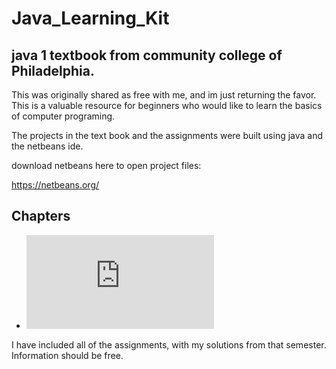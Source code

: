 # Java_Learning_Kit
## java 1 textbook from community college of Philadelphia.

This was originally shared as free with me, and im just returning the favor. 
This is a valuable resource for beginners who would like to learn
the basics of computer programing.

The projects in the text book and the assignments were built using java and the netbeans ide.

download netbeans here to open project files:


https://netbeans.org/

## Chapters

- ![Chapter 1](https://github.com/Agent215/Java_Learning_Kit/blob/master/CSCI%20111%20java%20textbook/Java%20Learning%20Kit%20Chapter%201%20.pdf)



I have included all of the assignments, with my solutions from that semester. 
Information should be free.
